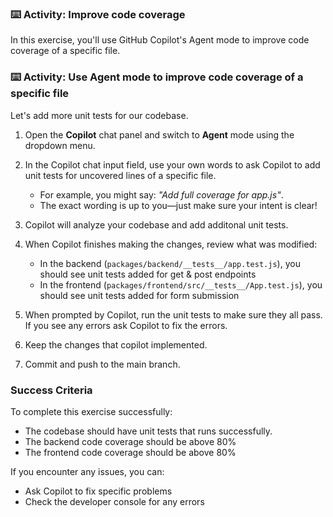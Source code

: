 ### :keyboard: Activity: Improve code coverage

In this exercise, you'll use GitHub Copilot's Agent mode to improve code coverage of a specific file.

### :keyboard: Activity: Use Agent mode to improve code coverage of a specific file

Let's add more unit tests for our codebase.

1. Open the **Copilot** chat panel and switch to **Agent** mode using the dropdown menu.

1. In the Copilot chat input field, use your own words to ask Copilot to add unit tests for uncovered lines of a specific file.
   - For example, you might say: _"Add full coverage for app.js"_.
   - The exact wording is up to you—just make sure your intent is clear!

1. Copilot will analyze your codebase and add additonal unit tests.

1. When Copilot finishes making the changes, review what was modified:
   - In the backend (`packages/backend/__tests__/app.test.js`), you should see unit tests added for get & post endpoints
   - In the frontend (`packages/frontend/src/__tests__/App.test.js`), you should see unit tests added for form submission

1. When prompted by Copilot, run the unit tests to make sure they all pass. If you see any errors ask Copilot to fix the errors.

1. Keep the changes that copilot implemented.

1. Commit and push to the main branch.

### Success Criteria

To complete this exercise successfully:
- The codebase should have unit tests that runs successfully.
- The backend code coverage should be above 80%
- The frontend code coverage should be above 80%

If you encounter any issues, you can:
- Ask Copilot to fix specific problems
- Check the developer console for any errors